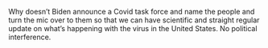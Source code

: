 Why doesn’t Biden announce a Covid task force and name the people and turn the mic over to them so that we can have scientific and straight regular update on what’s happening with the virus in the United States. No political interference.
